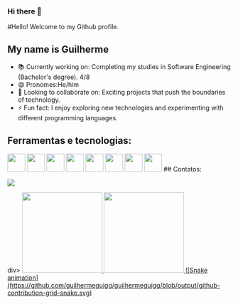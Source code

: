 ### Hi there 👋

 #Hello! Welcome to my Github profile.
## My name is Guilherme
- 📚 Currently working on: Completing my studies in Software Engineering (Bachelor's degree). 4/8
- 😄 Pronomes:He/him
- 👯 Looking to collaborate on: Exciting projects that push the boundaries of technology.
- ⚡ Fun fact: I enjoy exploring new technologies and experimenting with different programming languages.
 ## Ferramentas e tecnologias:
 <img loading="lazy" src="https://cdn.jsdelivr.net/gh/devicons/devicon@latest/icons/html5/html5-original-wordmark.svg" width="40" height="40"/> 
  <img loading="lazy" src="https://cdn.jsdelivr.net/gh/devicons/devicon@latest/icons/css3/css3-original-wordmark.svg" width="40" height="40"/> 
  <img loading="lazy" src="https://cdn.jsdelivr.net/gh/devicons/devicon@latest/icons/javascript/javascript-original.svg" width="40" height="40"/> 
  <img loading="lazy" src="https://cdn.jsdelivr.net/gh/devicons/devicon@latest/icons/git/git-original.svg" width="40" height="40"/> 
  <img loading="lazy" src="https://cdn.jsdelivr.net/gh/devicons/devicon@latest/icons/c/c-original.svg" width="40" height="40"/> 
  <img loading="lazy" src="https://cdn.jsdelivr.net/gh/devicons/devicon@latest/icons/php/php-original.svg" width="40" height="40"/> 
  <img loading="lazy" src="https://cdn.jsdelivr.net/gh/devicons/devicon@latest/icons/mysql/mysql-original-wordmark.svg" width="40" height="40"/> 
  <img loading="lazy" src="https://cdn.jsdelivr.net/gh/devicons/devicon@latest/icons/vuejs/vuejs-original-wordmark.svg" width="40" height="40"/> 
## Contatos: 
<div>

<a href="[www.linkedin.com/in/guilherme-mendes-50aba6259/](https://www.linkedin.com/in/guilherme-mendes-50aba6259/)" target="_blank"><img loading="lazy" src="https://img.shields.io/badge/-LinkedIn-%230077B5?style=for-the-badge&logo=linkedin&logoColor=white" target="_blank"></a>   
</div>
div>
<a href="https://github.com/guilhermeguigg">
<img loading="lazy" height="180em" src="https://github-readme-stats.vercel.app/api/top-langs/?username=guilhermeguigg&layout=compact&langs_count=7&theme=dracula"/>
<img loading="lazy" height="180em" src="https://github-readme-stats.vercel.app/api?username=guilhermeguigg&show_icons=true&theme=dracula&include_all_commits=true&count_private=true"/>
</div>
![Snake animation](https://github.com/guilhermeguigg/guilhermeguigg/blob/output/github-contribution-grid-snake.svg)

